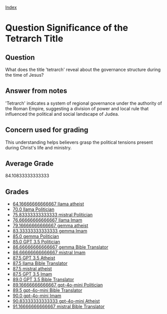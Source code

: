 
[Index](../../index.md)
# Question Significance of the Tetrarch Title
## Question
What does the title 'tetrarch' reveal about the governance structure during the time of Jesus?

## Answer from notes
'Tetrarch' indicates a system of regional governance under the authority of the Roman Empire, suggesting a division of power and local rule that influenced the political and social landscape of Judea.

## Concern used for grading
This understanding helps believers grasp the political tensions present during Christ's life and ministry.

## Average Grade
84.10833333333333

## Grades
 * [64.16666666666667 llama atheist](../answers/llama_atheist/Significance_of_the_Tetrarch_Title.md)
 * [70.0 llama Politician](../answers/llama_Politician/Significance_of_the_Tetrarch_Title.md)
 * [75.83333333333333 mistral Politician](../answers/mistral_Politician/Significance_of_the_Tetrarch_Title.md)
 * [76.66666666666667 llama Imam](../answers/llama_Imam/Significance_of_the_Tetrarch_Title.md)
 * [79.16666666666667 gemma atheist](../answers/gemma_atheist/Significance_of_the_Tetrarch_Title.md)
 * [83.33333333333333 gemma Imam](../answers/gemma_Imam/Significance_of_the_Tetrarch_Title.md)
 * [85.0 gemma Politician](../answers/gemma_Politician/Significance_of_the_Tetrarch_Title.md)
 * [85.0 GPT 3.5 Politician](../answers/GPT_3.5_Politician/Significance_of_the_Tetrarch_Title.md)
 * [86.66666666666667 gemma Bible Translator](../answers/gemma_Bible_Translator/Significance_of_the_Tetrarch_Title.md)
 * [86.66666666666667 mistral Imam](../answers/mistral_Imam/Significance_of_the_Tetrarch_Title.md)
 * [87.5 GPT 3.5 Atheist](../answers/GPT_3.5_Atheist/Significance_of_the_Tetrarch_Title.md)
 * [87.5 llama Bible Translator](../answers/llama_Bible_Translator/Significance_of_the_Tetrarch_Title.md)
 * [87.5 mistral atheist](../answers/mistral_atheist/Significance_of_the_Tetrarch_Title.md)
 * [87.5 GPT 3.5 Imam](../answers/GPT_3.5_Imam/Significance_of_the_Tetrarch_Title.md)
 * [89.0 GPT 3.5 Bible Translator](../answers/GPT_3.5_Bible_Translator/Significance_of_the_Tetrarch_Title.md)
 * [89.16666666666667 gpt-4o-mini Politician](../answers/gpt-4o-mini_Politician/Significance_of_the_Tetrarch_Title.md)
 * [89.5 gpt-4o-mini Bible Translator](../answers/gpt-4o-mini_Bible_Translator/Significance_of_the_Tetrarch_Title.md)
 * [90.0 gpt-4o-mini Imam](../answers/gpt-4o-mini_Imam/Significance_of_the_Tetrarch_Title.md)
 * [90.83333333333333 gpt-4o-mini Atheist](../answers/gpt-4o-mini_Atheist/Significance_of_the_Tetrarch_Title.md)
 * [91.16666666666667 mistral Bible Translator](../answers/mistral_Bible_Translator/Significance_of_the_Tetrarch_Title.md)
